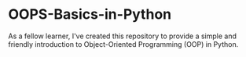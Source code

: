 # OOPS-Basics-in-Python
As a fellow learner, I've created this repository to provide a simple and friendly introduction to Object-Oriented Programming (OOP) in Python.
